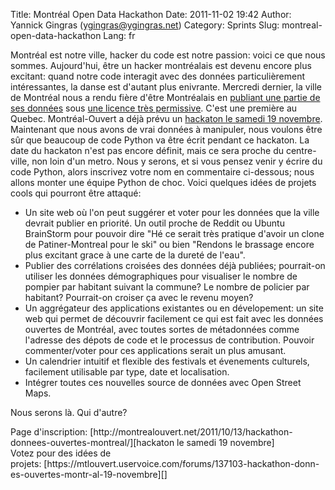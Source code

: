 Title: Montréal Open Data Hackathon
Date: 2011-11-02 19:42
Author: Yannick Gingras (ygingras@ygingras.net)
Category: Sprints
Slug: montreal-open-data-hackathon
Lang: fr

Montréal est notre ville, hacker du code est notre passion: voici ce que
nous sommes. Aujourd'hui, être un hacker montréalais est devenu encore
plus excitant: quand notre code interagit avec des données
particulièrement intéressantes, la danse est d'autant plus enivrante.
Mercredi dernier, la ville de Montréal nous a rendu fière d'être
Montréalais en [publiant une partie de ses données][] sous [une licence
très permissive][]. C'est une première au Quebec. Montréal-Ouvert a déjà
prévu un [hackaton le samedi 19 novembre][]. Maintenant que nous avons
de vrai données à manipuler, nous voulons être sûr que beaucoup de code
Python va être écrit pendant ce hackaton. La date du hackaton n'est pas
encore définit, mais ce sera proche du centre-ville, non loin d'un
metro. Nous y serons, et si vous pensez venir y écrire du code Python,
alors inscrivez votre nom en commentaire ci-dessous; nous allons monter
une équipe Python de choc. Voici quelques idées de projets cools qui
pourront être attaqué:

-   Un site web où l'on peut suggérer et voter pour les données que la
    ville devrait publier en priorité. Un outil proche de Reddit ou
    Ubuntu BrainStorm pour pouvoir dire "Hé ce serait très pratique
    d'avoir un clone de Patiner-Montreal pour le ski" ou bien "Rendons
    le brassage encore plus excitant grace à une carte de la dureté de
    l'eau".
-   Publier des corrélations croisées des données déjà publiées;
    pourrait-on utiliser les données démographiques pour visualiser le
    nombre de pompier par habitant suivant la commune? Le nombre de
    policier par habitant? Pourrait-on croiser ça avec le revenu moyen?
-   Un aggrégateur des applications existantes ou en dévelopement: un
    site web qui permet de découvrir facilement ce qui est fait avec les
    données ouvertes de Montréal, avec toutes sortes de métadonnées
    comme l'adresse des dépots de code et le processus de contribution.
    Pouvoir commenter/voter pour ces applications serait un plus
    amusant.
-   Un calendrier intuitif et flexible des festivals et évenements
    culturels, facilement utilisable par type, date et localisation.
-   Intégrer toutes ces nouvelles source de données avec Open Street
    Maps.

Nous serons là. Qui d'autre?

<div>
Page
d'inscription: [http://montrealouvert.net/2011/10/13/hackathon-donnees-ouvertes-montreal/][hackaton
le samedi 19 novembre]

</div>
<div>
Votez pour des idées de
projets: [https://mtlouvert.uservoice.com/forums/137103-hackathon-donn-es-ouvertes-montr-al-19-novembre][]

</div>

  [publiant une partie de ses données]: http://montrealouvert.net/2011/10/27/nous-avons-reussi-montreal-devient-une-ville-ouverte/
  [une licence très permissive]: http://donnees.ville.montreal.qc.ca/licence/licence-texte-complet
  [hackaton le samedi 19 novembre]: http://montrealouvert.net/2011/10/13/hackathon-donnees-ouvertes-montreal/
  [https://mtlouvert.uservoice.com/forums/137103-hackathon-donn-es-ouvertes-montr-al-19-novembre]:
    https://mtlouvert.uservoice.com/forums/137103-hackathon-donn-es-ouvertes-montr-al-19-novembre

